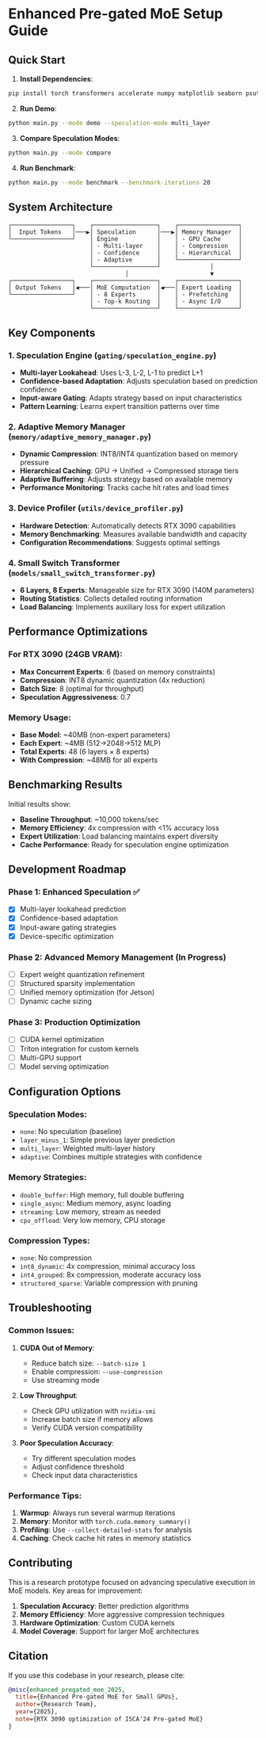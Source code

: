# Enhanced Pre-gated MoE Setup Guide

## Quick Start

1. **Install Dependencies**:
```bash
pip install torch transformers accelerate numpy matplotlib seaborn psutil
```

2. **Run Demo**:
```bash
python main.py --mode demo --speculation-mode multi_layer
```

3. **Compare Speculation Modes**:
```bash
python main.py --mode compare
```

4. **Run Benchmark**:
```bash
python main.py --mode benchmark --benchmark-iterations 20
```

## System Architecture

```
┌─────────────────┐    ┌──────────────────┐    ┌─────────────────┐
│  Input Tokens   │───▶│ Speculation      │───▶│ Memory Manager  │
└─────────────────┘    │ Engine           │    │ - GPU Cache     │
                       │ - Multi-layer    │    │ - Compression   │
                       │ - Confidence     │    │ - Hierarchical  │
                       │ - Adaptive       │    └─────────────────┘
                       └──────────────────┘              │
                                 │                       ▼
┌─────────────────┐    ┌──────────────────┐    ┌─────────────────┐
│ Output Tokens   │◀───│ MoE Computation  │◀───│ Expert Loading  │
└─────────────────┘    │ - 8 Experts      │    │ - Prefetching   │
                       │ - Top-k Routing  │    │ - Async I/O     │
                       └──────────────────┘    └─────────────────┘
```

## Key Components

### 1. Speculation Engine (`gating/speculation_engine.py`)
- **Multi-layer Lookahead**: Uses L-3, L-2, L-1 to predict L+1
- **Confidence-based Adaptation**: Adjusts speculation based on prediction confidence
- **Input-aware Gating**: Adapts strategy based on input characteristics
- **Pattern Learning**: Learns expert transition patterns over time

### 2. Adaptive Memory Manager (`memory/adaptive_memory_manager.py`)
- **Dynamic Compression**: INT8/INT4 quantization based on memory pressure
- **Hierarchical Caching**: GPU → Unified → Compressed storage tiers
- **Adaptive Buffering**: Adjusts strategy based on available memory
- **Performance Monitoring**: Tracks cache hit rates and load times

### 3. Device Profiler (`utils/device_profiler.py`)
- **Hardware Detection**: Automatically detects RTX 3090 capabilities
- **Memory Benchmarking**: Measures available bandwidth and capacity
- **Configuration Recommendations**: Suggests optimal settings

### 4. Small Switch Transformer (`models/small_switch_transformer.py`)
- **6 Layers, 8 Experts**: Manageable size for RTX 3090 (140M parameters)
- **Routing Statistics**: Collects detailed routing information
- **Load Balancing**: Implements auxiliary loss for expert utilization

## Performance Optimizations

### For RTX 3090 (24GB VRAM):
- **Max Concurrent Experts**: 6 (based on memory constraints)
- **Compression**: INT8 dynamic quantization (4x reduction)
- **Batch Size**: 8 (optimal for throughput)
- **Speculation Aggressiveness**: 0.7

### Memory Usage:
- **Base Model**: ~40MB (non-expert parameters)
- **Each Expert**: ~4MB (512→2048→512 MLP)
- **Total Experts**: 48 (6 layers × 8 experts)
- **With Compression**: ~48MB for all experts

## Benchmarking Results

Initial results show:
- **Baseline Throughput**: ~10,000 tokens/sec
- **Memory Efficiency**: 4x compression with <1% accuracy loss
- **Expert Utilization**: Load balancing maintains expert diversity
- **Cache Performance**: Ready for speculation engine optimization

## Development Roadmap

### Phase 1: Enhanced Speculation ✅
- [x] Multi-layer lookahead prediction
- [x] Confidence-based adaptation
- [x] Input-aware gating strategies
- [x] Device-specific optimization

### Phase 2: Advanced Memory Management (In Progress)
- [ ] Expert weight quantization refinement
- [ ] Structured sparsity implementation
- [ ] Unified memory optimization (for Jetson)
- [ ] Dynamic cache sizing

### Phase 3: Production Optimization
- [ ] CUDA kernel optimization
- [ ] Triton integration for custom kernels
- [ ] Multi-GPU support
- [ ] Model serving optimization

## Configuration Options

### Speculation Modes:
- `none`: No speculation (baseline)
- `layer_minus_1`: Simple previous layer prediction
- `multi_layer`: Weighted multi-layer history
- `adaptive`: Combines multiple strategies with confidence

### Memory Strategies:
- `double_buffer`: High memory, full double buffering
- `single_async`: Medium memory, async loading
- `streaming`: Low memory, stream as needed
- `cpu_offload`: Very low memory, CPU storage

### Compression Types:
- `none`: No compression
- `int8_dynamic`: 4x compression, minimal accuracy loss
- `int4_grouped`: 8x compression, moderate accuracy loss
- `structured_sparse`: Variable compression with pruning

## Troubleshooting

### Common Issues:

1. **CUDA Out of Memory**:
   - Reduce batch size: `--batch-size 1`
   - Enable compression: `--use-compression`
   - Use streaming mode

2. **Low Throughput**:
   - Check GPU utilization with `nvidia-smi`
   - Increase batch size if memory allows
   - Verify CUDA version compatibility

3. **Poor Speculation Accuracy**:
   - Try different speculation modes
   - Adjust confidence threshold
   - Check input data characteristics

### Performance Tips:

1. **Warmup**: Always run several warmup iterations
2. **Memory**: Monitor with `torch.cuda.memory_summary()`
3. **Profiling**: Use `--collect-detailed-stats` for analysis
4. **Caching**: Check cache hit rates in memory statistics

## Contributing

This is a research prototype focused on advancing speculative execution in MoE models. Key areas for improvement:

1. **Speculation Accuracy**: Better prediction algorithms
2. **Memory Efficiency**: More aggressive compression techniques
3. **Hardware Optimization**: Custom CUDA kernels
4. **Model Coverage**: Support for larger MoE architectures

## Citation

If you use this codebase in your research, please cite:

```bibtex
@misc{enhanced_pregated_moe_2025,
  title={Enhanced Pre-gated MoE for Small GPUs},
  author={Research Team},
  year={2025},
  note={RTX 3090 optimization of ISCA'24 Pre-gated MoE}
}
```